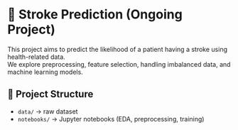 # 🧠 Stroke Prediction (Ongoing Project)

This project aims to predict the likelihood of a patient having a stroke using health-related data.  
We explore preprocessing, feature selection, handling imbalanced data, and machine learning models.

## 📂 Project Structure
- `data/` → raw dataset
- `notebooks/` → Jupyter notebooks (EDA, preprocessing, training)

